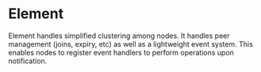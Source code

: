 # Element
Element handles simplified clustering among nodes.  It handles
peer management (joins, expiry, etc) as well as a lightweight event system.
This enables nodes to register event handlers to perform operations upon notification.
